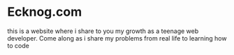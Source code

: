 # Ecknog.com
this is a website where i share to you my growth as a teenage web developer. Come along as i share my problems from real life to learning how to code
